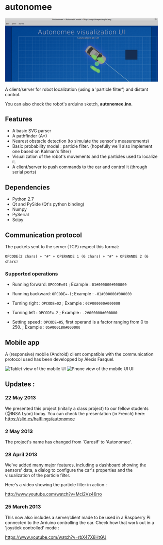 # autonomee

![Screenshot of the app's UI](img/screenshot.png)


A client/server for robot localization (using a 'particle filter') and distant control.

You can also check the robot's arduino sketch, __autonomee.ino__. 

## Features

* A basic SVG parser
* A pathfinder (A\*)
* Nearest obstacle detection (to simulate the sensor's measurements)
* Basic probability model : particle filter. (hopefully we'll also implement one based on Kalman's filter)
* Visualization of the robot's movements and the particles used to localize it.
* A client/server to push commands to the car and control it (through serial ports)

## Dependencies

* Python 2.7
* Qt and PySide (Qt's python binding)
* Numpy
* PySerial
* Scipy

## Communication protocol

The packets sent to the server (TCP) respect this format:

```OPCODE(2 chars) + "#" + OPERANDE 1 (6 chars) + "#" + OPERANDE 2 (6 chars)```

### Supported operations

* Running forward: ```OPCODE=01``` ; Example : ```01#000000#000000```

* Running backward: ```OPCODE=-1```; Example : ```-01#000000#000000```

* Turning right : ```OPCODE=02``` ; Example : ```02#000000#000000```

* Turning left : ```OPCODE=-2``` ; Example : ```-2#000000#000000```

* Setting speed : ```OPCODE=05```, first operand is a factor ranging from 0 to 250. ; Example : ```05#000180#000000```

## Mobile app

A (responsive) mobile (Android) client compatible with the communication protocol used has been developped by Alexis Fasquel.

![Tablet view of the mobile UI](img/tabletscreen.png)
![Phone view of the mobile UI UI](img/mobilescreen.png)


## Updates :

### 22 May 2013

We presented this project (initally a class project) to our fellow students (@INSA Lyon) today. You can check the presentation (in French) here: https://slid.es/halflings/autonomee

### 2 May 2013

The project's name has changed from 'Carosif' to 'Autonomee'.

### 28 April 2013

We've added many major features, including a dashboard showing the sensors' data, a dialog to configure the car's properties and the visualization of the particle filter.

Here's a video showing the particle filter in action :

http://www.youtube.com/watch?v=Mcl2Vz46rro

### 25 March 2013

This now also includes a server/client made to be used in a Raspberry Pi connected to the Arduino controlling the car. Check how that work out in a 'joystick controlled' mode :

https://www.youtube.com/watch?v=rbX47X8HtGU
